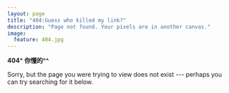 ```yaml
---
layout: page
title: "404:Guess who killed my link?"
description: "Page not found. Your pixels are in another canvas."
image:
  feature: 404.jpg
---  
```

**404***
**你懂的^^**  

Sorry, but the page you were trying to view does not exist --- perhaps you can try searching for it below.

<script type="text/javascript">
  var GOOG_FIXURL_LANG = 'en';
  var GOOG_FIXURL_SITE = '{{ site.url }}'
</script>
<script type="text/javascript"
  src="http://linkhelp.clients.google.com/tbproxy/lh/wm/fixurl.js">
</script>